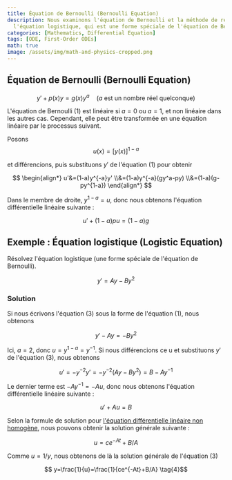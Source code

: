 ```yaml
---
title: Équation de Bernoulli (Bernoulli Equation)
description: Nous examinons l'équation de Bernoulli et la méthode de résolution de
  l'équation logistique, qui est une forme spéciale de l'équation de Bernoulli.
categories: [Mathematics, Differential Equation]
tags: [ODE, First-Order ODEs]
math: true
image: /assets/img/math-and-physics-cropped.png
---
```

## Équation de Bernoulli (Bernoulli Equation)

$$ y'+p(x)y=g(x)y^a\quad \text{(}a\text{ est un nombre réel quelconque)}  \tag{1} $$

L'équation de Bernoulli (1) est linéaire si $a=0$ ou $a=1$, et non linéaire dans les autres cas. Cependant, elle peut être transformée en une équation linéaire par le processus suivant.

Posons $$ u(x)=[y(x)]^{1-a} $$

et différencions, puis substituons $y'$ de l'équation (1) pour obtenir

$$ \begin{align*}
u'&=(1-a)y^{-a}y'
\\&=(1-a)y^{-a}(gy^a-py) 
\\&=(1-a)(g-py^{1-a})
\end{align*} $$

Dans le membre de droite, $y^{1-a}=u$, donc nous obtenons l'équation différentielle linéaire suivante :

$$ u'+(1-a)pu=(1-a)g \tag{2} $$

## Exemple : Équation logistique (Logistic Equation)
Résolvez l'équation logistique (une forme spéciale de l'équation de Bernoulli).

$$ y'=Ay-By^2 \tag{3} $$

### Solution
Si nous écrivons l'équation (3) sous la forme de l'équation (1), nous obtenons

$$ y'-Ay=-By^2 $$

Ici, $a=2$, donc $u=y^{1-a}=y^{-1}$. Si nous différencions ce u et substituons $y'$ de l'équation (3), nous obtenons

$$ u'=-y^{-2}y'=-y^{-2}(Ay-By^2)=B-Ay^{-1} $$

Le dernier terme est $-Ay^{-1}=-Au$, donc nous obtenons l'équation différentielle linéaire suivante :

$$ u'+Au=B $$

Selon la formule de solution pour [l'équation différentielle linéaire non homogène](/posts/Solution-of-First-Order-Linear-ODE/#équation-différentielle-linéaire-non-homogène), nous pouvons obtenir la solution générale suivante :

$$ u=ce^{-At}+B/A $$

Comme $u=1/y$, nous obtenons de là la solution générale de l'équation (3)

$$ y=\frac{1}{u}=\frac{1}{ce^{-At}+B/A} \tag{4}$$
